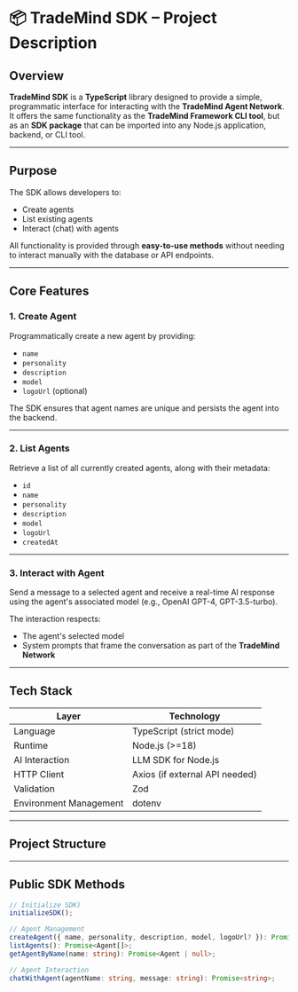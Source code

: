 # 📦 TradeMind SDK – Project Description

## Overview
**TradeMind SDK** is a **TypeScript** library designed to provide a simple, programmatic interface for interacting with the **TradeMind Agent Network**.  
It offers the same functionality as the **TradeMind Framework CLI tool**, but as an **SDK package** that can be imported into any Node.js application, backend, or CLI tool.

---

## Purpose
The SDK allows developers to:
- Create agents
- List existing agents
- Interact (chat) with agents

All functionality is provided through **easy-to-use methods** without needing to interact manually with the database or API endpoints.

---

## Core Features

### 1. Create Agent
Programmatically create a new agent by providing:
- `name`
- `personality`
- `description`
- `model`
- `logoUrl` (optional)

The SDK ensures that agent names are unique and persists the agent into the backend.

---

### 2. List Agents
Retrieve a list of all currently created agents, along with their metadata:
- `id`
- `name`
- `personality`
- `description`
- `model`
- `logoUrl`
- `createdAt`

---

### 3. Interact with Agent
Send a message to a selected agent and receive a real-time AI response using the agent's associated model (e.g., OpenAI GPT-4, GPT-3.5-turbo).

The interaction respects:
- The agent's selected model
- System prompts that frame the conversation as part of the **TradeMind Network**

---

## Tech Stack

| Layer         | Technology                     |
|---------------|---------------------------------|
| Language      | TypeScript (strict mode)        |
| Runtime       | Node.js (>=18)                  |
| AI Interaction | LLM SDK for Node.js         |
| HTTP Client   | Axios (if external API needed)  |
| Validation    | Zod                             |
| Environment Management | dotenv                |

---

## Project Structure


---

## Public SDK Methods

```typescript
// Initialize SDK)
initializeSDK();

// Agent Management
createAgent({ name, personality, description, model, logoUrl? }): Promise<Agent>;
listAgents(): Promise<Agent[]>;
getAgentByName(name: string): Promise<Agent | null>;

// Agent Interaction
chatWithAgent(agentName: string, message: string): Promise<string>;
```